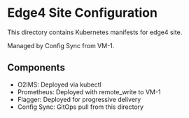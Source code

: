 # Edge4 Site Configuration

This directory contains Kubernetes manifests for edge4 site.

Managed by Config Sync from VM-1.

## Components
- O2IMS: Deployed via kubectl
- Prometheus: Deployed with remote_write to VM-1
- Flagger: Deployed for progressive delivery
- Config Sync: GitOps pull from this directory